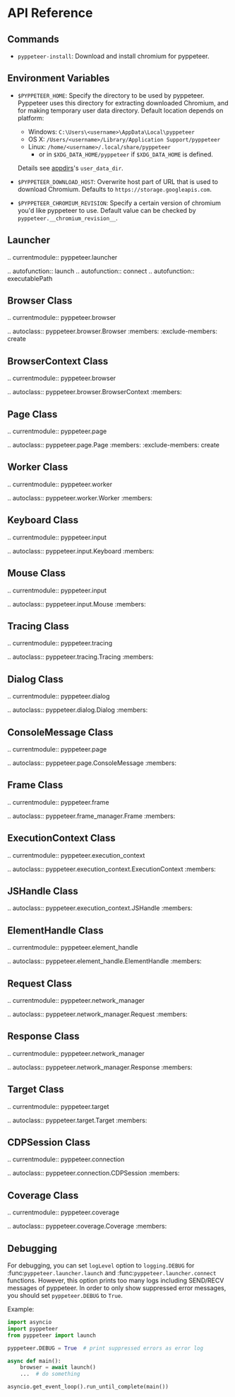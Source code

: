 API Reference
=============

Commands
--------

* ``pyppeteer-install``: Download and install chromium for pyppeteer.

Environment Variables
---------------------

* ``$PYPPETEER_HOME``: Specify the directory to be used by pyppeteer.
  Pyppeteer uses this directory for extracting downloaded Chromium, and for
  making temporary user data directory.
  Default location depends on platform:
  * Windows: `C:\Users\<username>\AppData\Local\pyppeteer`
  * OS X: `/Users/<username>/Library/Application Support/pyppeteer`
  * Linux: `/home/<username>/.local/share/pyppeteer`
    * or in `$XDG_DATA_HOME/pyppeteer` if `$XDG_DATA_HOME` is defined.

  Details see [appdirs](https://pypi.org/project/appdirs/)'s `user_data_dir`.

* ``$PYPPETEER_DOWNLOAD_HOST``: Overwrite host part of URL that is used to
  download Chromium. Defaults to ``https://storage.googleapis.com``.

* ``$PYPPETEER_CHROMIUM_REVISION``: Specify a certain version of chromium you'd
  like pyppeteer to use. Default value can be checked by
  ``pyppeteer.__chromium_revision__``.


Launcher
--------

.. currentmodule:: pyppeteer.launcher

.. autofunction:: launch
.. autofunction:: connect
.. autofunction:: executablePath

Browser Class
-------------

.. currentmodule:: pyppeteer.browser

.. autoclass:: pyppeteer.browser.Browser
   :members:
   :exclude-members: create

BrowserContext Class
--------------------

.. currentmodule:: pyppeteer.browser

.. autoclass:: pyppeteer.browser.BrowserContext
   :members:

Page Class
----------

.. currentmodule:: pyppeteer.page

.. autoclass:: pyppeteer.page.Page
   :members:
   :exclude-members: create

Worker Class
------------

.. currentmodule:: pyppeteer.worker

.. autoclass:: pyppeteer.worker.Worker
   :members:

Keyboard Class
--------------

.. currentmodule:: pyppeteer.input

.. autoclass:: pyppeteer.input.Keyboard
   :members:

Mouse Class
-----------

.. currentmodule:: pyppeteer.input

.. autoclass:: pyppeteer.input.Mouse
   :members:

Tracing Class
-------------

.. currentmodule:: pyppeteer.tracing

.. autoclass:: pyppeteer.tracing.Tracing
   :members:

Dialog Class
------------

.. currentmodule:: pyppeteer.dialog

.. autoclass:: pyppeteer.dialog.Dialog
   :members:

ConsoleMessage Class
--------------------

.. currentmodule:: pyppeteer.page

.. autoclass:: pyppeteer.page.ConsoleMessage
   :members:

Frame Class
-----------

.. currentmodule:: pyppeteer.frame

.. autoclass:: pyppeteer.frame_manager.Frame
   :members:

ExecutionContext Class
----------------------

.. currentmodule:: pyppeteer.execution_context

.. autoclass:: pyppeteer.execution_context.ExecutionContext
   :members:

JSHandle Class
--------------

.. autoclass:: pyppeteer.execution_context.JSHandle
   :members:

ElementHandle Class
-------------------

.. currentmodule:: pyppeteer.element_handle

.. autoclass:: pyppeteer.element_handle.ElementHandle
   :members:

Request Class
-------------

.. currentmodule:: pyppeteer.network_manager

.. autoclass:: pyppeteer.network_manager.Request
   :members:

Response Class
--------------

.. currentmodule:: pyppeteer.network_manager

.. autoclass:: pyppeteer.network_manager.Response
   :members:

Target Class
------------

.. currentmodule:: pyppeteer.target

.. autoclass:: pyppeteer.target.Target
   :members:

CDPSession Class
----------------

.. currentmodule:: pyppeteer.connection

.. autoclass:: pyppeteer.connection.CDPSession
   :members:

Coverage Class
--------------

.. currentmodule:: pyppeteer.coverage

.. autoclass:: pyppeteer.coverage.Coverage
   :members:

Debugging
---------

For debugging, you can set `logLevel` option to `logging.DEBUG` for
:func:`pyppeteer.launcher.launch` and :func:`pyppeteer.launcher.connect`
functions. However, this option prints too many logs including SEND/RECV
messages of pyppeteer. In order to only show suppressed error messages, you
should set ``pyppeteer.DEBUG`` to ``True``.

Example:

```python
import asyncio
import pyppeteer
from pyppeteer import launch

pyppeteer.DEBUG = True  # print suppressed errors as error log

async def main():
    browser = await launch()
    ...  # do something

asyncio.get_event_loop().run_until_complete(main())
```
